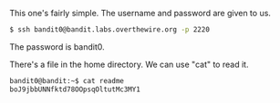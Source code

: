 This one's fairly simple. The username and password are given to us.

```sh
$ ssh bandit0@bandit.labs.overthewire.org -p 2220
```

The password is bandit0.

There's a file in the home directory. We can use "cat" to read it.

```sh
bandit0@bandit:~$ cat readme
boJ9jbbUNNfktd78OOpsqOltutMc3MY1
```
